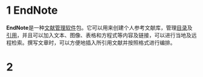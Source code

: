 # 1 EndNote
**EndNote**是一种[文献管理软件](https://zh.wikipedia.org/wiki/%E6%96%87%E7%8C%AE%E7%AE%A1%E7%90%86%E8%BD%AF%E4%BB%B6 "文献管理软件")包。它可以用来创建个人参考文献库，管理[目录](https://zh.wikipedia.org/wiki/%E7%9B%AE%E5%BD%95%E5%AD%A6 "目录学")及[引用](https://zh.wikipedia.org/wiki/%E5%BC%95%E7%94%A8 "引用")，并且可以加入文本、图像、表格和方程式等内容及链接，可以进行当地及远程检索。撰写文章时，可以方便地插入所引用文献并按照格式进行编排。
# 2 